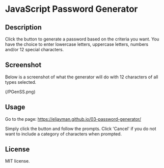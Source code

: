 # JavaScript Password Generator

## Description

Click the button to generate a password based on the criteria you want. You have the choice to enter lowercase letters, uppercase letters, numbers and/or 12 special characters.

## Screenshot

Below is a screenshot of what the generator will do with 12 characters of all types selected.

(/PGenSS.png)

## Usage

Go to the page: https://eljayman.github.io/03-password-generator/

Simply click the button and follow the prompts. Click 'Cancel' if you do not want to include a category of characters when prompted.

## License

MIT license.
